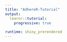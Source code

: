 ```yaml
---
title: "AdhereR-Tutorial"
output: 
  learnr::tutorial:
    progressive: true
  
runtime: shiny_prerendered
---
```






















































